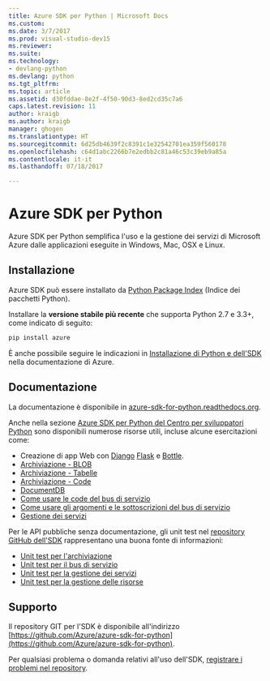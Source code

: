 ```yaml
---
title: Azure SDK per Python | Microsoft Docs
ms.custom: 
ms.date: 3/7/2017
ms.prod: visual-studio-dev15
ms.reviewer: 
ms.suite: 
ms.technology:
- devlang-python
ms.devlang: python
ms.tgt_pltfrm: 
ms.topic: article
ms.assetid: d30fddae-8e2f-4f50-90d3-8ed2cd35c7a6
caps.latest.revision: 11
author: kraigb
ms.author: kraigb
manager: ghogen
ms.translationtype: HT
ms.sourcegitcommit: 6d25db4639f2c8391c1e32542701ea359f560178
ms.openlocfilehash: c64d1abc2266b7e2edbb2c81a46c53c39eb9a85a
ms.contentlocale: it-it
ms.lasthandoff: 07/18/2017

---
```


# <a name="azure-sdk-for-python"></a>Azure SDK per Python

Azure SDK per Python semplifica l'uso e la gestione dei servizi di Microsoft Azure dalle applicazioni eseguite in Windows, Mac, OSX e Linux.

## <a name="installation"></a>Installazione

Azure SDK può essere installato da [Python Package Index](https://pypi.python.org/pypi/azure) (Indice dei pacchetti Python).

Installare la **versione stabile più recente** che supporta Python 2.7 e 3.3+, come indicato di seguito:

```bash
pip install azure
```

È anche possibile seguire le indicazioni in [Installazione di Python e dell'SDK](https://azure.microsoft.com/documentation/articles/python-how-to-install/) nella documentazione di Azure.

## <a name="documentation"></a>Documentazione

La documentazione è disponibile in [azure-sdk-for-python.readthedocs.org](http://azure-sdk-for-python.readthedocs.org/en/latest/index.html).

Anche nella sezione [Azure SDK per Python del Centro per sviluppatori Python](http://azure.microsoft.com/develop/python/) sono disponibili numerose risorse utili, incluse alcune esercitazioni come:

  - Creazione di app Web con [Django](https://docs.microsoft.com/azure/service-bus-messaging/service-bus-python-how-to-use-topics-subscriptions) [Flask](https://docs.microsoft.com/azure/app-service-web/web-sites-python-create-deploy-flask-app) e [Bottle](https://docs.microsoft.com/azure/app-service-web/web-sites-python-create-deploy-bottle-app).
  - [Archiviazione - BLOB](https://docs.microsoft.com/azure/storage/storage-python-how-to-use-blob-storage)
  - [Archiviazione - Tabelle](https://docs.microsoft.com/azure/storage/storage-python-how-to-use-table-storage)
  - [Archiviazione - Code](https://docs.microsoft.com/azure/storage/storage-python-how-to-use-queue-storage)
  - [DocumentDB](https://docs.microsoft.com/azure/documentdb/documentdb-python-application)
  - [Come usare le code del bus di servizio](https://docs.microsoft.com/azure/service-bus-messaging/service-bus-python-how-to-use-queues)
  - [Come usare gli argomenti e le sottoscrizioni del bus di servizio](https://docs.microsoft.com/azure/service-bus-messaging/service-bus-python-how-to-use-topics-subscriptions)
  - [Gestione dei servizi](https://docs.microsoft.com/azure/cloud-services/cloud-services-python-how-to-use-service-management)

Per le API pubbliche senza documentazione, gli unit test nel [repository GitHub dell'SDK](https://github.com/Azure/azure-sdk-for-python) rappresentano una buona fonte di informazioni:

- [Unit test per l'archiviazione](https://github.com/Azure/azure-storage-python/tree/master/tests)
- [Unit test per il bus di servizio](https://github.com/Azure/azure-sdk-for-python/tree/master/azure-servicebus/tests)
- [Unit test per la gestione dei servizi](https://github.com/Azure/azure-sdk-for-python/tree/master/azure-servicemanagement-legacy/tests)
- [Unit test per la gestione delle risorse](https://github.com/Azure/azure-sdk-for-python/tree/master/azure-mgmt/tests)

## <a name="support"></a>Supporto

Il repository GIT per l'SDK è disponibile all'indirizzo [https://github.com/Azure/azure-sdk-for-python](https://github.com/Azure/azure-sdk-for-python).

Per qualsiasi problema o domanda relativi all'uso dell'SDK, [registrare i problemi nel repository](https://github.com/Azure/azure-sdk-for-python/issues).

